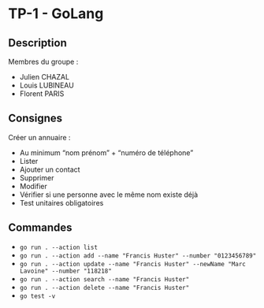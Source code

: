 # TP-1 - GoLang

## Description

Membres du groupe :

- Julien CHAZAL
- Louis LUBINEAU
- Florent PARIS

## Consignes

Créer un annuaire :

- Au minimum “nom prénom” + “numéro de téléphone”
- Lister
- Ajouter un contact
- Supprimer
- Modifier
- Vérifier si une personne avec le même nom existe déjà
- Test unitaires obligatoires

## Commandes

- `go run . --action list`
- `go run . --action add --name "Francis Huster" --number "0123456789"`
- `go run . --action update --name "Francis Huster" --newName "Marc Lavoine" --number "118218"`
- `go run . --action search --name "Francis Huster"`
- `go run . --action delete --name "Francis Huster"`
- `go test -v`

